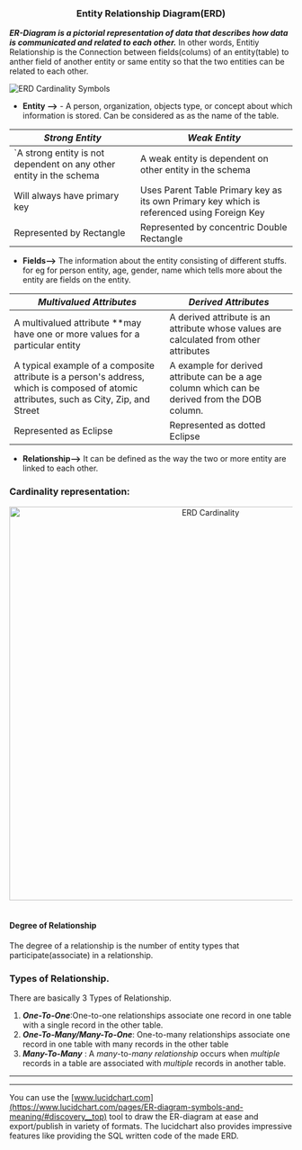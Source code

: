 ###	<center>		**Entity Relationship Diagram(ERD)** </center>
  
**_ER-Diagram is a pictorial representation of data that describes how data is communicated and related to each other._**
In other words, Entitiy Relationship is the Connection between  fields(colums) of an entity(table) to anther field of another entity or same entity so that the two entities can be related to each other.

![ERD Cardinality Symbols ](https://drive.google.com/uc?export=view&id=11I2M3DO1OAARfN6PnYia7z0aO9PkgRpT)
<br>

 - **Entity -->**  - A person, organization, objects type, or concept about which information is stored. Can be considered as as the name of the table.
 
|_Strong Entity_ | _Weak Entity_ |
|------------- |---------------|
|`A strong entity is not dependent on any other entity in the schema| A weak entity is dependent on other entity in the schema |
|Will always have primary key| Uses Parent Table Primary key as its own Primary key which is referenced using Foreign Key|
|Represented by Rectangle |Represented by concentric Double Rectangle| 


 - **Fields-->** The information about the entity consisting of different stuffs. for eg for person entity, age, gender, name which tells more about the entity are fields on the entity. 
 
 |_Multivalued Attributes_ | _Derived Attributes_ |
|------------- |---------------|
|A multivalued attribute **may have one or more values for a particular entity| A derived attribute is an attribute whose values are calculated from other attributes |
| A typical example of a composite attribute is a person's address, which is composed of atomic attributes, such as City, Zip, and Street| A example for derived attribute can be a age column which can be derived from the DOB column.|
|Represented as Eclipse |Represented as dotted Eclipse|

 - **Relationship-->** It can be defined as the way the two or more entity are linked to each other. 

### Cardinality representation:
<center>
<img src="https://drive.google.com/uc?export=view&id=12iIbzuEFraw-qYYaA4Qoll2P1K2YyBid" alt="ERD Cardinality" width="700"/>
  </center><br>
  
#### Degree of Relationship
The degree of a relationship is the number of entity types that participate(associate) in a relationship. 

### Types of Relationship.
There are basically 3 Types of Relationship.

 1. **_One-To-One_**:One-to-one relationships associate one record in one table with a single record in the other table.
 2. **_One-To-Many/Many-To-One_**: One-to-many relationships associate one record in one table with many records in the other table
 3. **_Many-To-Many_** : A _many_-to-_many relationship_ occurs when _multiple_ records in a table are associated with _multiple_ records in another table.






---
---
You can use the [www.lucidchart.com](https://www.lucidchart.com/pages/ER-diagram-symbols-and-meaning/#discovery__top) tool to draw the ER-diagram at ease and export/publish in variety of formats.
The lucidchart also provides impressive features like providing the SQL written code of the made ERD.

